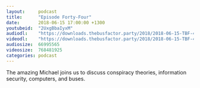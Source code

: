 ```yaml
---
layout:     podcast
title:      "Episode Forty-Four"
date:       2018-06-15 17:00:00 +1300
youtubeid:  "2UxgBbaIyxM"
audiodl:    "https://downloads.thebusfactor.party/2018/2018-06-15-TBF-44.mp3"
videodl:    "https://downloads.thebusfactor.party/2018/2018-06-15-TBF-44.mp4"
audiosize:  66995565
videosize:  768481925
categories: podcast
---
```

The amazing Michael joins us to discuss conspiracy theories, information security, computers, and buses.
